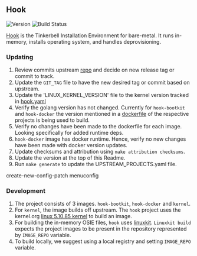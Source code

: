 ## **Hook**
![Version](https://img.shields.io/badge/version-v0.8.1-blue)
![Build Status](https://codebuild.us-west-2.amazonaws.com/badges?uuid=eyJlbmNyeXB0ZWREYXRhIjoicVVYYXpIMzRpazNGUTBWdnY1dittK09zNDJvRmtlUlpTZUtZRFoyMkZ0YzlZT3NBMTRSSUFacFg3ZzdVNjg3SlhOZ2dZNmExOVkwaDE5U2RNQldWSTBzPSIsIml2UGFyYW1ldGVyU3BlYyI6ImdYN1lEaGZuSVpQMjhLM2EiLCJtYXRlcmlhbFNldFNlcmlhbCI6MX0%3D&branch=main)

[Hook](https://github.com/tinkerbell/hook) is the Tinkerbell Installation Environment for bare-metal. It runs in-memory, installs operating system, and handles deprovisioning.

### Updating

1. Review commits upstream [repo](https://github.com/tinkerbell/hook) and decide on new release tag or commit to track.
1. Update the `GIT_TAG` file to have the new desired tag or commit based on upstream.
1. Update the 'LINUX_KERNEL_VERSION' file to the kernel version tracked in [hook.yaml](https://github.com/tinkerbell/hook/blob/029ef8f0711579717bfd14ac5eb63cdc3e658b1d/hook.yaml#L2)
1. Verify the golang version has not changed. Currently for `hook-bootkit` and `hook-docker` the version mentioned in a [dockerfile](https://github.com/tinkerbell/hook/blob/6d43b8b331c7a389f3ffeaa388fa9aa98248d7a2/hook-docker/Dockerfile#L3) of the respective projects is being used to build.
1. Verify no changes have been made to the dockerfile for each image. Looking specifically for added runtime deps.
1. `hook-docker` image has docker runtime. Hence, verify no new changes have been made with docker version updates.
1. Update checksums and attribution using `make attribution checksums`.
1. Update the version at the top of this Readme.
1. Run `make generate` to update the UPSTREAM_PROJECTS.yaml file.


create-new-config-patch
menuconfig
### Development
1. The project consists of 3 images. `hook-bootkit`, `hook-docker` and `kernel`.
1. For `kernel`, the image builds off upstream. The `hook` project uses the kernel.org [linux 5.10.85 kernel](https://mirrors.edge.kernel.org/pub/linux/kernel/v5.x/linux-5.10.85.tar.xz) to build an image.
1. For building the in-memory OSIE files, `hook` uses [linuxkit](https://github.com/linuxkit/linuxkit). `Linuxkit build` expects the project images to be present in the repository represented by `IMAGE_REPO` variable.
1. To build locally, we suggest using a local registry and setting `IMAGE_REPO` variable.